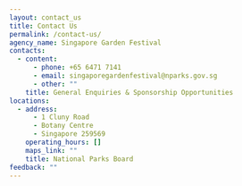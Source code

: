 ```yaml
---
layout: contact_us
title: Contact Us
permalink: /contact-us/
agency_name: Singapore Garden Festival
contacts:
  - content:
      - phone: +65 6471 7141
      - email: singaporegardenfestival@nparks.gov.sg
      - other: ""
    title: General Enquiries & Sponsorship Opportunities
locations:
  - address:
      - 1 Cluny Road
      - Botany Centre
      - Singapore 259569
    operating_hours: []
    maps_link: ""
    title: National Parks Board
feedback: ""
---
```

